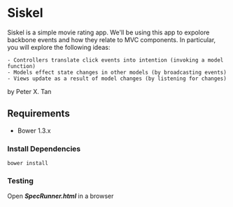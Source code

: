 # Siskel

Siskel is a simple movie rating app. We'll be using this app to expolore backbone events and how they relate to MVC components. In particular, you will explore the following ideas:

```
- Controllers translate click events into intention (invoking a model function)
- Models effect state changes in other models (by broadcasting events)
- Views update as a result of model changes (by listening for changes)
```

by Peter X. Tan

## Requirements

- Bower 1.3.x

### Install Dependencies

```
bower install
```

### Testing

Open **_SpecRunner.html_** in a browser